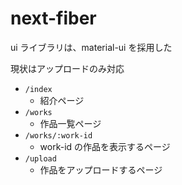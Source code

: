 # next-fiber

ui ライブラリは、material-ui を採用した

現状はアップロードのみ対応

- `/index`
  - 紹介ページ
- `/works`
  - 作品一覧ページ
- `/works/:work-id`
  - work-id の作品を表示するページ
- `/upload`
  - 作品をアップロードするページ
